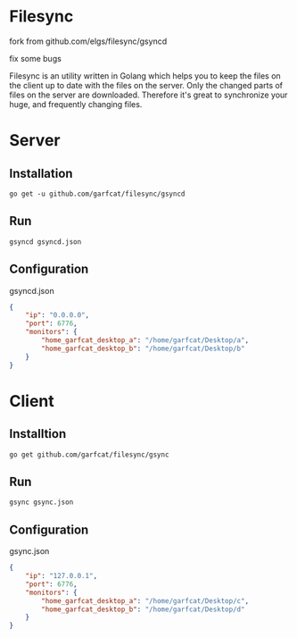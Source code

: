 Filesync
===
fork from  github.com/elgs/filesync/gsyncd     

fix some bugs


Filesync is an utility written in Golang which helps you to keep the files on the client up to date with the files on the server. Only the changed parts of files on the server are downloaded. Therefore it's great to synchronize your huge, and frequently changing files.

Server
===
Installation
---

`go get -u github.com/garfcat/filesync/gsyncd`

Run
---
`gsyncd gsyncd.json`

Configuration
---
gsyncd.json
```json
{
    "ip": "0.0.0.0",
    "port": 6776,
    "monitors": {
        "home_garfcat_desktop_a": "/home/garfcat/Desktop/a",
        "home_garfcat_desktop_b": "/home/garfcat/Desktop/b"
    }
}
```


Client
===
Installtion
---

`go get github.com/garfcat/filesync/gsync`

Run
---
`gsync gsync.json`

Configuration
---
gsync.json
```json
{
    "ip": "127.0.0.1",
    "port": 6776,
    "monitors": {
        "home_garfcat_desktop_a": "/home/garfcat/Desktop/c",
        "home_garfcat_desktop_b": "/home/garfcat/Desktop/d"
    }
}
```
